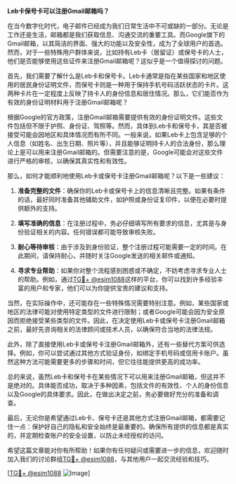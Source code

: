 **Leb卡保号卡可以注册Gmail邮箱吗？**

在当今数字化时代，电子邮件已经成为我们日常生活中不可或缺的一部分。无论是工作还是生活，邮箱都是我们获取信息、沟通交流的重要工具。而Google旗下的Gmail邮箱，以其简洁的界面、强大的功能以及安全性，成为了全球用户的首选。然而，对于一些特殊用户群体来说，比如持有Leb卡（居留证）或保号卡的人士，他们是否能够使用这些证件来注册Gmail邮箱呢？这似乎是一个值得探讨的问题。

首先，我们需要了解什么是Leb卡和保号卡。Leb卡通常是指在某些国家和地区使用的居民身份证明文件，而保号卡则是一种用于保持手机号码活跃状态的卡片。这两种卡片在一定程度上反映了持卡人的身份信息和居住情况。那么，它们能否作为有效的身份证明材料用于注册Gmail邮箱呢？

根据Google的官方政策，注册Gmail邮箱需要提供有效的身份证明文件。这些文件包括但不限于护照、身份证、驾照等。然而，具体到Leb卡和保号卡，其是否被接受可能会因地区和具体情况而有所不同。一般来说，如果Leb卡上包含足够的个人信息（如姓名、出生日期、照片等），并且能够证明持卡人的合法身份，那么理论上是可以用来注册Gmail邮箱的。但需要注意的是，Google可能会对这些文件进行严格的审核，以确保其真实性和有效性。

那么，如何才能顺利地使用Leb卡或保号卡注册Gmail邮箱呢？以下是一些建议：

1. **准备完整的文件**：确保你的Leb卡或保号卡上的信息清晰且完整。如果有条件的话，最好同时准备其他辅助文件，如护照或身份证复印件，以便在必要时提供额外的支持。

2. **填写准确的信息**：在注册过程中，务必仔细填写所有要求的信息，尤其是与身份验证相关的内容。任何错误都可能导致审核失败。

3. **耐心等待审核**：由于涉及到身份验证，整个注册过程可能需要一定的时间。在此期间，请保持耐心，并随时关注Google发送的相关邮件或通知。

4. **寻求专业帮助**：如果你对整个流程感到困惑或不确定，不妨考虑寻求专业人士的帮助。例如，通过[TG💪+ @esim1088](https://t.me/s/esim1088)这样的平台，你可以找到许多经验丰富的用户和专家，他们可以为你提供宝贵的建议和支持。

当然，在实际操作中，还可能存在一些特殊情况需要特别注意。例如，某些国家或地区的法律可能对使用特定类型的文件进行限制；或者Google可能会因为安全原因而拒绝接受某些类型的文件。因此，在决定使用Leb卡或保号卡注册Gmail邮箱之前，最好先咨询相关的法律顾问或技术人员，以确保符合当地的法律法规。

此外，除了直接使用Leb卡或保号卡注册Gmail邮箱外，还有一些替代方案可供选择。例如，你可以尝试通过其他方式验证身份，如绑定手机号码或信用卡账户。虽然这种方法可能需要更多的步骤和时间，但它往往能提供更高的成功率。

总的来说，虽然Leb卡和保号卡在某些情况下可以用来注册Gmail邮箱，但这并不是绝对的。具体能否成功，取决于多种因素，包括文件的有效性、个人的身份信息以及Google的具体要求。因此，在做出决定之前，务必要做好充分的准备和调查。

最后，无论你是希望通过Leb卡、保号卡还是其他方式注册Gmail邮箱，都需要记住一点：保护好自己的隐私和安全始终是最重要的。确保所有提供的信息都是真实的，并定期检查账户的安全设置，以防止未经授权的访问。

希望这篇文章能对你有所帮助！如果你有任何疑问或需要进一步的信息，欢迎随时加入我们的讨论群组[TG💪+ @esim1088](https://t.me/s/esim1088)，与其他用户一起交流经验和技巧。

[[TG💪+ @esim1088](https://t.me/s/esim1088) ![Image](https://i.postimg.cc/4NQfJmqS/Snipaste-2025-05-13-00-14-12.png)]